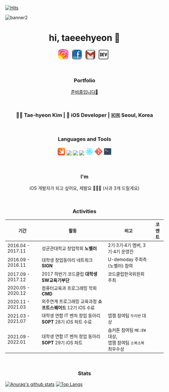 [![Hits](https://hits.seeyoufarm.com/api/count/incr/badge.svg?url=https%3A%2F%2Fgithub.com%2FTaehyeon-Kim&count_bg=%23DED0FF&title_bg=%239E9E9E&icon=&icon_color=%23E7E7E7&title=hits&edge_flat=false)](https://hits.seeyoufarm.com)

![banner2](https://user-images.githubusercontent.com/61109660/147061006-c015702c-3fe2-4255-b4a7-229aa3b145db.png)

<h1 align='center'>hi, taeeehyeon 👀</h1> 

<p align='center'> 
<a href="https://www.instagram.com/taekki.dev/"><img height="32" src="https://github.com/Taehyeon-Kim/Taehyeon-Kim/blob/master/icon/iconfinder_social-media_instagram_1543322.png?raw=true"></a>&nbsp;&nbsp;
<a href="https://www.facebook.com/taekki97"><img height="30" src="https://github.com/Taehyeon-Kim/Taehyeon-Kim/blob/master/icon/iconfinder_social-media_facebook_1543325.png?raw=true"></a>&nbsp;&nbsp;
<a href="mailto:taehyeon.dev@gmail.com?subject=subject text"><img height="30" src="https://github.com/Taehyeon-Kim/Taehyeon-Kim/blob/master/icon/iconfinder_social-media_gmail_1873613.png?raw=true"></a>&nbsp;&nbsp;
<a href="https://taekki-dev.tistory.com/"><img height="30" src="https://github.com/Taehyeon-Kim/Taehyeon-Kim/blob/master/icon/iconfinder_84_Dev_logo_logos_4374078.png?raw=true"></a>&nbsp;&nbsp;
</p>

<br>

<h3 align='center'> Portfolio </h3>
<p align=center>
  <a href = "#" style="color: black">준비중입니다🤖</a>
</p>

<br>

<h3 align='center'> 💁🏻 Tae-hyeon Kim |  iOS Developer | 🇰🇷 Seoul, Korea </h3> 

<br>

<h3 align='center'> Languages and Tools </h3>

<p align=center>
  <code><img height="25" src="https://github.com/Taehyeon-Kim/Taehyeon-Kim/blob/master/icon/iconfinder_swift-seeklogo_1010066.png"></code>
  <code><img height="25" src="https://user-images.githubusercontent.com/61109660/112825126-59d52f80-90c6-11eb-875d-a0cd23aabe25.png"></code>
  <code><img height="25" src="https://user-images.githubusercontent.com/61109660/112825135-5b9ef300-90c6-11eb-87a8-ebb4be6b30a3.png"></code>
  <code><img height="25" src="https://user-images.githubusercontent.com/61109660/112825263-838e5680-90c6-11eb-8333-a722dd51cdbf.png"></code>
  <code><img height="25" src="https://github.com/Taehyeon-Kim/Taehyeon-Kim/blob/master/icon/iconfinder_React.js_logo_1174949.png"></code>
  <code><img height="25" src="https://github.com/Taehyeon-Kim/Taehyeon-Kim/blob/master/icon/iconfinder_social_media_social_media_logo_git_2993773.png"></code>
  <code><img height="25" src="https://github.com/Taehyeon-Kim/Taehyeon-Kim/blob/master/icon/iconfinder_terminal_285695.png"></code>
</p>

<br>

<h3 align='center'> I'm </h3>

<p align=center>
iOS 개발자가 되고 싶어요, 제발요  (사과 3개 드릴게요) <br>
</p>

<br>

<h3 align='center'> Activities </h3>

  |기간|활동|비고|코멘트|
  |---|----|---|---|
  |2016.04 - 2017.11| 성균관대학교 창업학회 **노벨러**| 2기·3기·4기 멤버, 3기·4기 운영진 |
  |2016.09 - 2016.11| 대학생 창업동아리 네트워크 **SIGN**|U-demoday 주최측(노벨러) 참여|
  |2017.09 - 2017.12| 2017 하반기 코드클럽 **대학생 SW교육기부단** |코드클럽한국위원회 주최 |
  |2020.05 - 2020.12 |컴퓨터교육과 프로그래밍 학회 **CMD**|
  |2020.11 - 2021.03| 외주연계 프로그래밍 교육과정 **소프트스퀘어드** 12기 iOS  수료|
  |2021.03 - 2021.07 | 대학생 연합 IT 벤처 창업 동아리 **SOPT** 28기 iOS 파트 수료|앱잼 참여팀 `두리번` 대상|
  |2021.09 - 2022.01 | 대학생 연합 IT 벤처 창업 동아리 **SOPT** 29기 iOS 파트|솝커톤 참여팀 `ME:EW` 대상, <br/>앱잼 참여팀 `소복소복` 최우수상|

<br>

<h3 align='center'> Stats </h3>

[![Anurag's github stats](https://github-readme-stats.vercel.app/api?username=Taehyeon-Kim)](https://github.com/anuraghazra/github-readme-stats)
[![Top Langs](https://github-readme-stats.vercel.app/api/top-langs/?username=Taehyeon-Kim&layout=compact)](https://github.com/Taehyeon-Kim/github-readme-stats)


